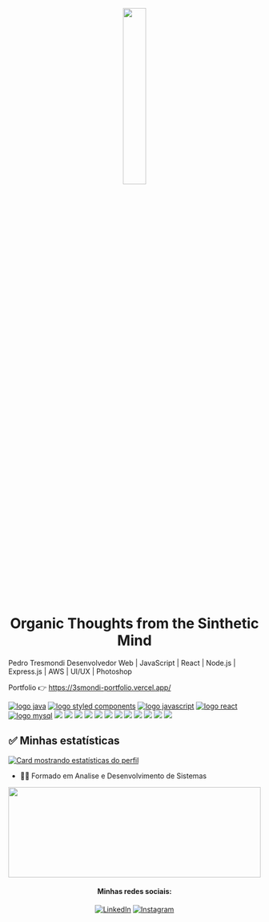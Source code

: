 
<p align="center"><img height="30%" src="https://c.tenor.com/GmNex5lZ6wUAAAAC/ghost-in.gif"/></p>
<h1 align="center">Organic Thoughts from the Sinthetic Mind</h1>

Pedro Tresmondi
Desenvolvedor Web | JavaScript | React | Node.js | Express.js | AWS | UI/UX | Photoshop

Portfolio 👉 https://3smondi-portfolio.vercel.app/


[![logo java](https://img.shields.io/badge/Java-ED8B00?style=for-the-badge&logo=java&logoColor=white)](#)
[![logo styled components](https://img.shields.io/badge/styled--components-DB7093?style=for-the-badge&logo=styled-components&logoColor=white)](#)
[![logo javascript](https://img.shields.io/badge/JavaScript-F7DF1E?style=for-the-badge&logo=javascript&logoColor=black)](#)
[![logo react](https://img.shields.io/badge/React-20232A?style=for-the-badge&logo=react&logoColor=61DAFB)](#)
[![logo mysql](https://img.shields.io/badge/MySQL-00000F?style=for-the-badge&logo=mysql&logoColor=white)](#)
    <img src="https://img.shields.io/badge/-Trello-0079BF?style=flat-square&logo=Trello&logoColor=white"/>
    <img src="https://img.shields.io/badge/JavaScript-F7DF1E?style=for-the-badge&logo=javascript&logoColor=black">
    <img src="https://img.shields.io/badge/Java-ED8B00?style=for-the-badge&logo=java&logoColor=white">
    <img src="https://img.shields.io/badge/HTML5-E34F26?style=for-the-badge&logo=html5&logoColor=white">
    <img src="https://img.shields.io/badge/CSS3-1572B6?style=for-the-badge&logo=css3&logoColor=white">
    <img src="https://img.shields.io/badge/Ubuntu-E95420?style=for-the-badge&logo=ubuntu&logoColor=white">
    <img src="https://img.shields.io/badge/Node.js-339933?style=for-the-badge&logo=nodedotjs&logoColor=white">
    <img src="https://img.shields.io/badge/Visual_Studio_Code-0078D4?style=for-the-badge&logo=visual%20studio%20code&logoColor=white">
    <img src="https://img.shields.io/badge/adobe%20illustrator-%23FF9A00.svg?style=for-the-badge&logo=adobe%20illustrator&logoColor=white">
    <img src="https://img.shields.io/badge/adobe%20photoshop-%2331A8FF.svg?style=for-the-badge&logo=adobe%20photoshop&logoColor=white">
    <img src="https://img.shields.io/badge/AWS-%23FF9900.svg?style=for-the-badge&logo=amazon-aws&logoColor=white">
    <img src="https://img.shields.io/badge/NetBeansIDE-1B6AC6.svg?style=for-the-badge&logo=apache-netbeans-ide&logoColor=white">


## :white_check_mark: Minhas estatísticas ##

[![Card mostrando estatísticas do perfil](https://github-profile-summary-cards.vercel.app/api/cards/profile-details?username=pedrotresmondi&theme=solarized_dark)](#)


- 👩‍🎓 Formado em Analise e Desenvolvimento de Sistemas 
 


 <p>
  <img height="180em" width="100%" src="https://github-readme-stats.vercel.app/api/top-langs/?username=PedroTresmondi&layout=compact&langs_count=7&theme=onedark"/>
  <p>

  </p>
</p>
<h4 align="center">Minhas redes sociais:</h4>

<div align="center"->
<a href="https://www.linkedin.com/in/pedro-tresmondi-a061571a3/" target="_blank"><img src="https://img.shields.io/badge/LinkedIn-%230077B5.svg?&style=flat-square&logo=linkedin&logoColor=white" alt="LinkedIn"></a>
<a href="https://www.instagram.com/3smondi/" target="_blank"><img src="https://img.shields.io/badge/Instagram-%23E4405F.svg?&style=flat-square&logo=instagram&logoColor=white" alt="Instagram"></a>
</div> 

  
